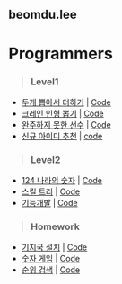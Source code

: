 ## beomdu.lee

# Programmers

>### Level1
- [두개 뽑아서 더하기](https://programmers.co.kr/learn/courses/30/lessons/68644) | [Code](programers-sum.js)
- [크레인 인형 뽑기](https://programmers.co.kr/learn/courses/30/lessons/64061) | [Code](programers-doll.js)
- [완주하지 못한 선수](https://programmers.co.kr/learn/courses/30/lessons/42576) | [Code](programers-marathon.js)
- [신규 아이디 추천](https://programmers.co.kr/learn/courses/30/lessons/72410) | [code](programers-new-id.js)

>### Level2
- [124 나라의 숫자](https://programmers.co.kr/learn/courses/30/lessons/12899) | [Code](programers-124.js)
- [스킬 트리](https://programmers.co.kr/learn/courses/30/lessons/49993) | [Code](programers-skill-tree.js)
- [기능개발](https://programmers.co.kr/learn/courses/30/lessons/42586) | [Code](programers-function-implementation.js)

>### Homework
- [기지국 설치](https://programmers.co.kr/learn/courses/30/lessons/12979) | [Code](programers-base-station-installation.js)
- [숫자 게임](https://programmers.co.kr/learn/courses/30/lessons/12987) | [Code](programers-number-game.js)
- [순위 검색](https://programmers.co.kr/learn/courses/30/lessons/72412) | [Code](programers-rank-search.js)